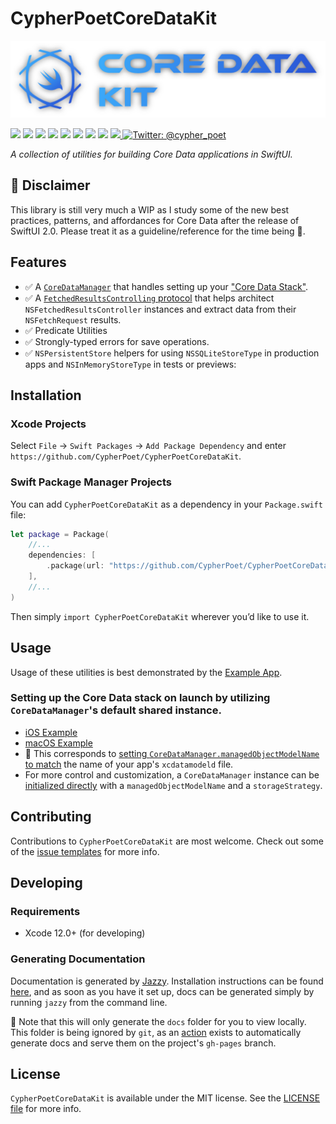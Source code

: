 # CypherPoetCoreDataKit

<p align="center">
   <img width="600px" src="./Resources/Images/Banner-1.png" alt="CypherPoetCoreDataKit Header Image">
</p>

<p>
    <img src="https://img.shields.io/badge/Swift-5.3-F06C33.svg" />
    <img src="https://img.shields.io/badge/iOS-13.0+-865EFC.svg" />
    <img src="https://img.shields.io/badge/iPadOS-13.0+-F65EFC.svg" />
    <img src="https://img.shields.io/badge/macOS-10.15+-179AC8.svg" />
    <img src="https://img.shields.io/badge/tvOS-13.0+-41465B.svg" />
    <img src="https://img.shields.io/badge/watchOS-6.0+-1FD67A.svg" />
    <img src="https://img.shields.io/badge/License-MIT-blue.svg" />
    <img src="https://github.com/CypherPoet/CypherPoetCoreDataKit/workflows/Build%20&%20Test/badge.svg" />
    <a href="https://github.com/apple/swift-package-manager">
      <img src="https://img.shields.io/badge/spm-compatible-brightgreen.svg?style=flat" />
    </a>
    <a href="https://twitter.com/cypher_poet">
        <img src="https://img.shields.io/badge/Contact-@cypher_poet-lightgrey.svg?style=flat" alt="Twitter: @cypher_poet" />
    </a>
</p>


<p align="center">

_A collection of utilities for building Core Data applications in SwiftUI._

<p />


## 🚧 Disclaimer

This library is still very much a WIP as I study some of the new best practices, patterns, and affordances for Core Data after the release of SwiftUI 2.0. Please treat it as a guideline/reference for the time being 🙂.


## Features

- ✅ A [`CoreDataManager`](./Sources/CoreDataManager/) that handles setting up your ["Core Data Stack"](https://developer.apple.com/documentation/coredata/core_data_stack).
- ✅ A [`FetchedResultsControlling` protocol](./Sources/FetchUtils/FetchedResultsControlling.swift) that helps architect `NSFetchedResultsController` instances and extract data from their `NSFetchRequest` results.
- ✅ Predicate Utilities
- ✅ Strongly-typed errors for save operations.
- ✅ `NSPersistentStore` helpers for using `NSSQLiteStoreType` in production apps and `NSInMemoryStoreType` in tests or previews:



## Installation

### Xcode Projects

Select `File` -> `Swift Packages` -> `Add Package Dependency` and enter `https://github.com/CypherPoet/CypherPoetCoreDataKit`.


### Swift Package Manager Projects

You can add `CypherPoetCoreDataKit` as a dependency in your `Package.swift` file:

```swift
let package = Package(
    //...
    dependencies: [
        .package(url: "https://github.com/CypherPoet/CypherPoetCoreDataKit", from: "0.0.15"),
    ],
    //...
)
```


Then simply `import CypherPoetCoreDataKit` wherever you’d like to use it.



## Usage

Usage of these utilities is best demonstrated by the [Example App](./Examples/ExampleApp/).

### Setting up the Core Data stack on launch by utilizing `CoreDataManager`'s default shared instance.
- [iOS Example](./Examples/ExampleApp/iOS/App/AppDelegate.swift)
- [macOS Example](./Examples/ExampleApp/macOS/App/AppDelegate.swift)
- 🔑 This corresponds to [setting `CoreDataManager.managedObjectModelName` to match](https://github.com/CypherPoet/CypherPoetCoreDataKit/blob/4382ac9205a97f91ee142cac9febdeb025098ee2/Examples/ExampleApp/Shared/Misc%20Helpers/Extensions/CoreDataManager%2BUtils.swift#L18) the name of your app's `xcdatamodeld` file.
- For more control and customization, a `CoreDataManager` instance can be [initialized directly](https://github.com/CypherPoet/CypherPoetCoreDataKit/blob/4382ac9205a97f91ee142cac9febdeb025098ee2/Sources/CoreDataManager/CoreDataManager.swift#L23) with a `managedObjectModelName` and a `storageStrategy`.


## Contributing

Contributions to `CypherPoetCoreDataKit` are most welcome. Check out some of the [issue templates](./.github/ISSUE_TEMPLATE/) for more info.



## Developing

### Requirements

- Xcode 12.0+ (for developing)


### Generating Documentation

Documentation is generated by [Jazzy](https://github.com/realm/jazzy). Installation instructions can be found [here](https://github.com/realm/jazzy#installation), and as soon as you have it set up, docs can be generated simply by running `jazzy` from the command line.

📝 Note that this will only generate the `docs` folder for you to view locally. This folder is being ignored by `git`, as an [action](./.github/workflows/PublishDocumentation.yml) exists to automatically generate docs and serve them on the project's `gh-pages` branch.


## License

`CypherPoetCoreDataKit` is available under the MIT license. See the [LICENSE file](./LICENSE) for more info.

